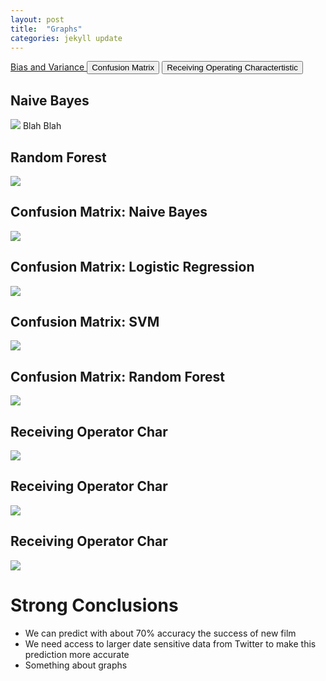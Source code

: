 ```yaml
---
layout: post
title:  "Graphs"
categories: jekyll update
---
```


<a class="btn btn-primary" role="button" data-toggle="collapse" href="#collapseExample2" aria-expanded="false" aria-controls="collapseExample">
  Bias and Variance
</a>
<button class="btn btn-primary" type="button" data-toggle="collapse" data-target="#collapseExample" aria-expanded="false" aria-controls="collapseExample">
  Confusion Matrix
</button>
<button class="btn btn-primary" type="button" data-toggle="collapse" data-target="#collapseExample3" aria-expanded="false" aria-controls="collapseExample">
  Receiving Operating Charactertistic
</button>
<div class="collapse" id="collapseExample">
  <div class="well">
  <h2>Naive Bayes</h2>
  <img src="/assets/nb_rms_vs_train.png" />
  <caption>Blah Blah</caption>
  <h2>Random Forest</h2>
  <img src="/assets/rf_rms_vs_train.png" />
  </div>
</div>
<div class="collapse" id="collapseExample2">
  <div class="well">
      <h2>Confusion Matrix: Naive Bayes</h2>
      <img src="/assets/nb_confus_matrix.png" />
      <h2>Confusion Matrix: Logistic Regression</h2>
      <img src="/assets/lg_confus_matrix.png" />
      <h2>Confusion Matrix: SVM</h2>
      <img src="/assets/svm_confus_matrix.png" />
      <h2>Confusion Matrix: Random Forest </h2>
      <img src="/assets/rf_confus_matrix.png" />
  </div>
</div>
<div class="collapse" id="collapseExample3">
  <div class="well">
      <h2>Receiving Operator Char </h2>
      <img src="/assets/roc_sample.png" />
      <h2>Receiving Operator Char </h2>
      <img src="/assets/roc_samplev2.png" />
      <h2>Receiving Operator Char </h2>
      <img src="/assets/roc_lg_sample.png" />
  </div>
</div>
<!-- <h2>Naive Bayes</h2>
<img src="/assets/nb_rms_vs_train.png" />
<caption>Blah Blah</caption>
<h2>Random Forest</h2>
<img src="/assets/rf_rms_vs_train.png" />
<hr>
<h2>Confusion Matrix: Naive Bayes</h2>
<img src="/assets/nb_confus_matrix.png" />
<h2>Confusion Matrix: Logistic Regression</h2>
<img src="/assets/lg_confus_matrix.png" />
<h2>Confusion Matrix: SVM</h2>
<img src="/assets/svm_confus_matrix.png" />
<h2>Confusion Matrix: Random Forest </h2>
<img src="/assets/rf_confus_matrix.png" />
<hr>
<h2>Receiving Operator Char </h2>
<img src="/assets/roc_sample.png" />
<h2>Receiving Operator Char </h2>
<img src="/assets/roc_samplev2.png" />
<h2>Receiving Operator Char </h2>
<img src="/assets/roc_lg_sample.png" /> -->

<h1>Strong Conclusions</h1>
<ul>
    <li>We can predict with about 70% accuracy the success of new film</li>
    <li>We need access to larger date sensitive data from Twitter to make this prediction more accurate</li>
    <li>Something about graphs</li>
</ul>
   